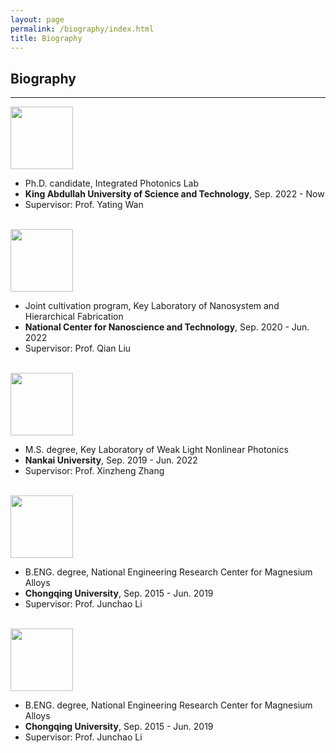 ```yaml
---
layout: page
permalink: /biography/index.html
title: Biography
---
```


## Biography

---
<img src="https://albert-canite.github.io/images/KAUST.png" class="floatpic" width="100" height="100">

* Ph.D. candidate, Integrated Photonics Lab
* **King Abdullah University of Science and Technology**, Sep. 2022 - Now
* Supervisor: Prof. Yating Wan
  
<br>

<img src="https://albert-canite.github.io/images/KAUST.png" class="floatpic" width="100" height="100">

* Joint cultivation program, Key Laboratory of Nanosystem and Hierarchical Fabrication
* **National Center for Nanoscience and Technology**, Sep. 2020 - Jun. 2022
* Supervisor: Prof. Qian Liu

<br>

<img src="https://albert-canite.github.io/images/KAUST.png" class="floatpic" width="100" height="100">

* M.S. degree, Key Laboratory of Weak Light Nonlinear Photonics
* **Nankai University**, Sep. 2019 - Jun. 2022
* Supervisor: Prof. Xinzheng Zhang

<br>

<img src="https://albert-canite.github.io/images/KAUST.png" class="floatpic" width="100" height="100">

* B.ENG. degree, National Engineering Research Center for Magnesium Alloys
* **Chongqing University**, Sep. 2015 - Jun. 2019
* Supervisor: Prof. Junchao Li

<br>

<img src="https://albert-canite.github.io/images/KAUST.png" class="floatpic" width="100" height="100">

* B.ENG. degree, National Engineering Research Center for Magnesium Alloys
* **Chongqing University**, Sep. 2015 - Jun. 2019
* Supervisor: Prof. Junchao Li

<br>